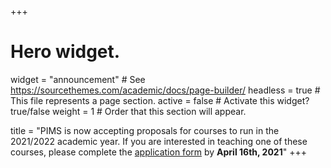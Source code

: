 +++
# Hero widget.
widget = "announcement"  # See https://sourcethemes.com/academic/docs/page-builder/
headless = true  # This file represents a page section.
active = false  # Activate this widget? true/false
weight = 1  # Order that this section will appear.

title = "PIMS is now accepting proposals for courses to run in the 2021/2022 academic year. If you are interested in teaching one of these courses, please complete the [application form](/instructors) by <strong>April 16th, 2021</strong>"
+++


